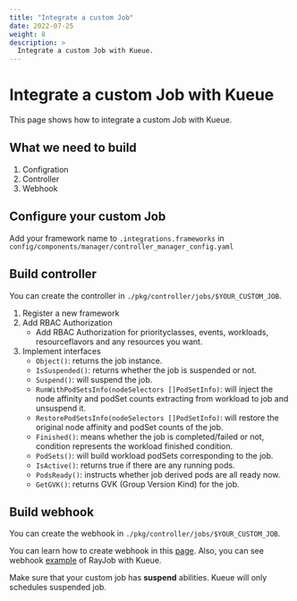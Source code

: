 ```yaml
---
title: "Integrate a custom Job"
date: 2022-07-25
weight: 8
description: >
  Integrate a custom Job with Kueue.
---
```

# Integrate a custom Job with Kueue

This page shows how to integrate a custom Job with Kueue. 

## What we need to build

1. Configration
2. Controller
3. Webhook

## Configure your custom Job

Add your framework name to `.integrations.frameworks` in `config/components/manager/controller_manager_config.yaml`

## Build controller

You can create the controller in `./pkg/controller/jobs/$YOUR_CUSTOM_JOB`.

1. Register a new framework
2. Add RBAC Authorization
    - Add RBAC Authorization for priorityclasses, events, workloads, resourceflavors and any resources you want.
3. Implement interfaces
    - `Object()`: returns the job instance.
    - `IsSuspended()`: returns whether the job is suspended or not.
    - `Suspend()`: will suspend the job.
    - `RunWithPodSetsInfo(nodeSelectors []PodSetInfo)`: will inject the node affinity and podSet counts extracting from workload to job and unsuspend it.
    - `RestorePodSetsInfo(nodeSelectors []PodSetInfo)`: will restore the original node affinity and podSet counts of the job.
    - `Finished()`: means whether the job is completed/failed or not, condition represents the workload finished condition.
    - `PodSets()`: will build workload podSets corresponding to the job.
    - `IsActive()`: returns true if there are any running pods.
    - `PodsReady()`: instructs whether job derived pods are all ready now.
    - `GetGVK()`: returns GVK (Group Version Kind) for the job.

## Build webhook

You can create the webhook in `./pkg/controller/jobs/$YOUR_CUSTOM_JOB`.

You can learn how to create webhook in this [page](https://book.kubebuilder.io/cronjob-tutorial/webhook-implementation.html). Also, you can see webhook [example](https://github.com/kubernetes-sigs/kueue/blob/main/pkg/controller/jobs/rayjob/rayjob_webhook.go) of RayJob with Kueue.

Make sure that your custom job has **suspend** abilities. Kueue will only schedules suspended job.